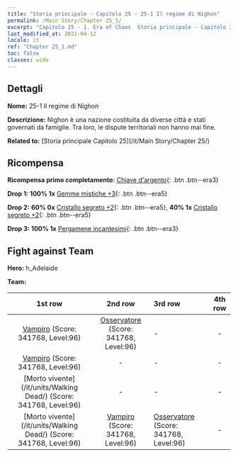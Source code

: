 ```yaml
---
title: "Storia principale - Capitolo 25 - 25-1 Il regime di Nighon"
permalink: /Main Story/Chapter 25_1/
excerpt: "Capitolo 25 - 1. Era of Chaos  Storia principale - Capitolo 25_1. 25-1 Il regime di Nighon"
last_modified_at: 2021-04-12
locale: it
ref: "Chapter 25_1.md"
toc: false
classes: wide
---
```


## Dettagli

 **Nome:** 25-1 Il regime di Nighon

 **Descrizione:** Nighon è una nazione costituita da diverse città e stati governati da famiglie. Tra loro, le dispute territoriali non hanno mai fine.

 **Related to:** [Storia principale Capitolo 25](/it/Main Story/Chapter 25/)

## Ricompensa

 **Ricompensa primo completamento:** [Chiave d'argento](/it/Items/con_693/){: .btn .btn--era3}

 **Drop 1:** **100% 1x** [Gemme mistiche +3](/it/Items/mat_86/){: .btn .btn--era5}

 **Drop 2:** **60% 0x** [Cristallo segreto +2](/it/Items/mat_80/){: .btn .btn--era5}, **40% 1x** [Cristallo segreto +2](/it/Items/mat_80/){: .btn .btn--era5}

 **Drop 3:** **100% 1x** [Pergamene incantesimi](/it/Items/con_694/){: .btn .btn--era3}


## Fight against Team
 **Hero:** h_Adelaide

 **Team:**


  | 1st row | 2nd row | 3rd row | 4th row |
  |:----:|:----:|:----|:----:|
  | [Vampiro](/it/units/Vampire/) (Score: 341768, Level:96)  | [Osservatore](/it/units/Beholder/) (Score: 341768, Level:96)  | - | - |
  | [Vampiro](/it/units/Vampire/) (Score: 341768, Level:96)  | - | - | - |
  | [Morto vivente](/it/units/Walking Dead/) (Score: 341768, Level:96)  | - | - | - |
  | [Morto vivente](/it/units/Walking Dead/) (Score: 341768, Level:96)  | [Vampiro](/it/units/Vampire/) (Score: 341768, Level:96)  | [Osservatore](/it/units/Beholder/) (Score: 341768, Level:96)  | - |


